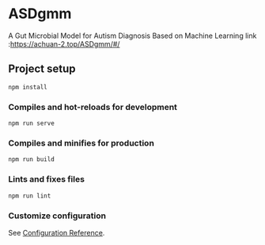# ASDgmm

A Gut Microbial Model for Autism Diagnosis Based on Machine Learning
link :https://achuan-2.top/ASDgmm/#/

## Project setup
```
npm install
```

### Compiles and hot-reloads for development
```
npm run serve
```

### Compiles and minifies for production
```
npm run build
```

### Lints and fixes files
```
npm run lint
```

### Customize configuration
See [Configuration Reference](https://cli.vuejs.org/config/).
